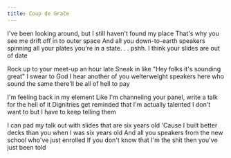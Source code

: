 ```yaml
---
title: Coup de Grače
---
```


I've been looking around, but I still haven't found my place
That's why you see me drift off in to outer space
And all you down-to-earth speakers spinning all your plates 
you're in a state. . . pshh. I think your slides are out of date 

Rock up to your meet-up an hour late
Sneak in like "Hey folks it's sounding great" 
I swear to God I hear another of you welterweight
speakers here who sound the same there'll be all of hell to pay 

I'm feeling back in my element
Like I'm channeling your panel, write a talk for the hell of it
Dignitries get reminded that I'm actually talented
I don't want to but I have to keep telling them

I can pad my talk out with slides that are six years old
'Cause I built better decks than you when I was six years old
And all you speakers from the new school who've just enrolled
If you don't know that I'm the shit then you've just been told